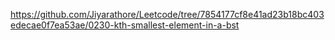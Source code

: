 https://github.com/Jiyarathore/Leetcode/tree/7854177cf8e41ad23b18bc403edecae0f7ea53ae/0230-kth-smallest-element-in-a-bst
